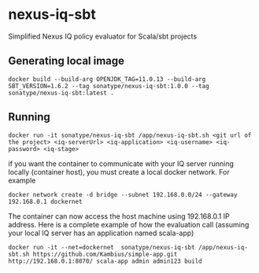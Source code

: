 # nexus-iq-sbt
Simplified Nexus IQ policy evaluator for Scala/sbt projects

## Generating local image
```shell
docker build --build-arg OPENJDK_TAG=11.0.13 --build-arg SBT_VERSION=1.6.2 --tag sonatype/nexus-iq-sbt:1.0.0 --tag sonatype/nexus-iq-sbt:latest .
```

## Running
```shell
docker run -it sonatype/nexus-iq-sbt /app/nexus-iq-sbt.sh <git url of the project> <iq-serverUrl> <iq-application> <iq-username> <iq-password> <iq-stage>
```

if you want the container to communicate with your IQ server running locally (container host), you must create a local docker network. 
For example
```shell
docker network create -d bridge --subnet 192.168.0.0/24 --gateway 192.168.0.1 dockernet
```

The container can now access the host machine using 192.168.0.1 IP address. Here is a complete example of how the evaluation call (assuming your local IQ server has an application named scala-app)
```shell
docker run -it --net=dockernet  sonatype/nexus-iq-sbt /app/nexus-iq-sbt.sh https://github.com/Kambius/simple-app.git http://192.168.0.1:8070/ scala-app admin admin123 build
```
